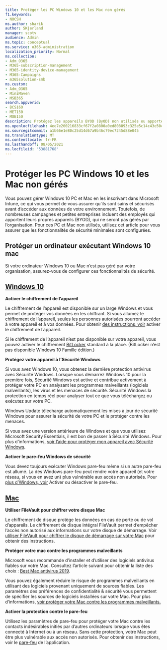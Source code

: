 ```yaml
---
title: Protéger les PC Windows 10 et les Mac non gérés
f1.keywords:
- NOCSH
ms.author: sharik
author: SKjerland
manager: scotv
audience: Admin
ms.topic: conceptual
ms.service: o365-administration
localization_priority: Normal
ms.collection:
- Adm_O365
- M365-subscription-management
- M365-identity-device-management
- M365-Campaigns
- m365solution-smb
ms.custom:
- Adm_O365
- MiniMaven
- MSB365
search.appverid:
- BCS160
- MET150
- MOE150
description: Protégez les appareils BYOD (ByOD) non utilisés ou apportez-les à l’Microsoft 365.
ms.openlocfilehash: 4ee7e200216833cf67f2a0800a0ed808893c325e5c14c43e50cf30df63831586
ms.sourcegitcommit: a1b66e1e80c25d14d67a9b46c79ec7245d88e045
ms.translationtype: MT
ms.contentlocale: fr-FR
ms.lasthandoff: 08/05/2021
ms.locfileid: "53881768"
---
```

# <a name="protect-unmanaged-windows-10-pcs-and-macs"></a>Protéger les PC Windows 10 et les Mac non gérés

Vous pouvez gérer Windows 10 PC et Mac en les inscrivant dans Microsoft Intune, ce qui vous permet de vous assurer qu’ils sont sains et sécurisés avant d’accéder aux données de votre environnement. Toutefois, de nombreuses campagnes et petites entreprises incluent des employés qui apportent leurs propres appareils (BYOD), qui ne seront pas gérés par l’organisation. Pour ces PC et Mac non utilisés, utilisez cet article pour vous assurer que les fonctionnalités de sécurité minimales sont configurées.

<!--A Windows 10 PC is considered managed after you have completed the following two steps:

1. You (or the admin) set up device and data protection policies in the [setup  wizard](../business/set-up.md).

2. You have [connected your computer to Azure Active Directory](../business/set-up-windows-devices.md) and use your Microsoft 365 username and password to sign in.
3. --> 

## <a name="protect-a-computer-running-windows-10-or-a-mac"></a>Protéger un ordinateur exécutant Windows 10 mac

<!--If you have a PC that is running Windows 10 that is not connected to Microsoft 365, or a Mac, the Microsoft 365 protections do not apply to it, but here are some things you can do to keep your data secure on these devices as well:
-->
Si votre ordinateur Windows 10 ou Mac n’est pas géré par votre organisation, assurez-vous de configurer ces fonctionnalités de sécurité.

## <a name="windows-10"></a>[Windows 10](#tab/Windows10)

**Activer le chiffrement de l’appareil**<p>

Le chiffrement de l’appareil est disponible sur un large Windows et vous permet de protéger vos données en les chiffrant. Si vous allumez le chiffrement de l’appareil, seules les personnes autorisées pourront accéder à votre appareil et à vos données. Pour obtenir [des instructions, voir](https://support.microsoft.com/help/4028713/windows-10-turn-on-device-encryption) activer le chiffrement de l’appareil.

 Si le chiffrement de l’appareil n’est pas disponible sur votre appareil, vous pouvez activer le chiffrement [BitLocker](https://support.microsoft.com/help/4028713/windows-10-turn-on-device-encryption) standard à la place. (BitLocker n’est pas disponible Windows 10 Famille édition.) 

**Protégez votre appareil à l’Sécurité Windows**<p>
Si vous avez Windows 10, vous obtenez la dernière protection antivirus avec Sécurité Windows. Lorsque vous démarrez Windows 10 pour la première fois, Sécurité Windows est active et contribue activement à protéger votre PC en analysant les programmes malveillants (logiciels malveillants), les virus et les menaces de sécurité. Sécurité Windows la protection en temps réel pour analyser tout ce que vous téléchargez ou exécutez sur votre PC.

Windows Update télécharge automatiquement les mises à jour de sécurité Windows pour assurer la sécurité de votre PC et le protéger contre les menaces.

Si vous avez une version antérieure de Windows et que vous utilisez Microsoft Security Essentials, il est bon de passer à Sécurité Windows. Pour plus d’informations, [voir l’aide pour protéger mon appareil avec Sécurité Windows](https://support.microsoft.com/help/17464/windows-10-help-protect-my-device-with-windows-security).

**Activer le pare-feu Windows de sécurité**<p>
Vous devez toujours exécuter Windows pare-feu même si un autre pare-feu est allumé. La dés Windows pare-feu peut rendre votre appareil (et votre réseau, si vous en avez un) plus vulnérable aux accès non autorisés. Pour [plus d’Windows, voir](https://support.microsoft.com/help/4028544/windows-10-turn-windows-defender-firewall-on-or-off) Activer ou désactiver le pare-feu.

## <a name="mac"></a>[Mac](#tab/Mac)

**Utiliser FileVault pour chiffrer votre disque Mac**<p>
Le chiffrement de disque protège les données en cas de perte ou de vol d’appareils. Le chiffrement de disque intégral FileVault permet d’empêcher l’accès non autorisé aux informations sur votre disque de démarrage. Voir [utiliser FileVault pour chiffrer le disque de démarrage sur votre Mac](https://support.apple.com/HT204837) pour obtenir des instructions.

**Protéger votre mac contre les programmes malveillants**<p>
Microsoft vous recommande d’installer et d’utiliser des logiciels antivirus fiables sur votre Mac. Consultez l’article suivant pour obtenir la liste des choix : [Best Mac antivirus 2019](https://www.macworld.co.uk/feature/mac-software/mac-antivirus-3672182/).

Vous pouvez également réduire le risque de programmes malveillants en utilisant des logiciels provenant uniquement de sources fiables. Les paramètres des préférences de confidentialité & sécurité vous permettent de spécifier les sources de logiciels installées sur votre Mac. Pour plus d’informations, [voir protéger votre Mac contre les programmes malveillants.](https://support.apple.com/kb/PH25087)

**Activer la protection contre le pare-feu**<p>
Utilisez les paramètres de pare-feu pour protéger votre Mac contre les contacts indésirables initiés par d’autres ordinateurs lorsque vous êtes connecté à Internet ou à un réseau. Sans cette protection, votre Mac peut être plus vulnérable aux accès non autorisés. Pour obtenir des instructions, voir le [pare-feu](https://support.apple.com/HT201642) de l’application.
